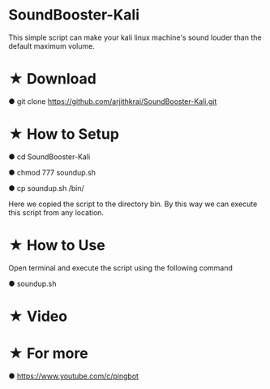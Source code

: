 # SoundBooster-Kali
This simple script can make your kali linux machine's sound louder than the default maximum volume.

# ★ Download

● git clone https://github.com/arjithkraj/SoundBooster-Kali.git

# ★ How to Setup

● cd SoundBooster-Kali

● chmod 777 soundup.sh

● cp soundup.sh /bin/

Here we copied the script to the directory bin. By this way we can execute this script from any location.

# ★ How to Use

Open terminal and execute the script using the following command

● soundup.sh

# ★ Video



# ★ For more 

● https://www.youtube.com/c/pingbot
